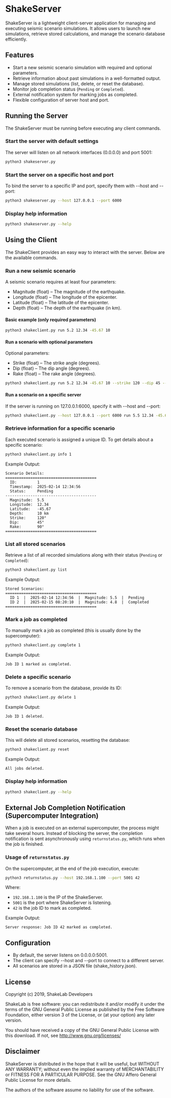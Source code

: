 # ShakeServer

ShakeServer is a lightweight client-server application for managing and executing seismic scenario simulations. 
It allows users to launch new simulations, retrieve stored calculations, and manage the scenario database efficiently.

## Features
- Start a new seismic scenario simulation with required and optional parameters.
- Retrieve information about past simulations in a well-formatted output.
- Manage stored simulations (list, delete, or reset the database).
- Monitor job completion status (`Pending` or `Completed`).
- External notification system for marking jobs as completed.
- Flexible configuration of server host and port.

## Running the Server

The ShakeServer must be running before executing any client commands.

### Start the server with default settings
The server will listen on all network interfaces (0.0.0.0) and port 5001:
```sh
python3 shakeserver.py
```

### Start the server on a specific host and port
To bind the server to a specific IP and port, specify them with --host and --port:
```sh
python3 shakeserver.py --host 127.0.0.1 --port 6000
```

### Display help information
```sh
python3 shakeserver.py --help
```

## Using the Client

The ShakeClient provides an easy way to interact with the server. Below are the available commands.

### Run a new seismic scenario
A seismic scenario requires at least four parameters:
- Magnitude (float) – The magnitude of the earthquake.
- Longitude (float) – The longitude of the epicenter.
- Latitude (float) – The latitude of the epicenter.
- Depth (float) – The depth of the earthquake (in km).

#### Basic example (only required parameters)
```sh
python3 shakeclient.py run 5.2 12.34 -45.67 10
```

#### Run a scenario with optional parameters
Optional parameters:
- Strike (float) – The strike angle (degrees).
- Dip (float) – The dip angle (degrees).
- Rake (float) – The rake angle (degrees).

```sh
python3 shakeclient.py run 5.2 12.34 -45.67 10 --strike 120 --dip 45 --rake 90
```

#### Run a scenario on a specific server
If the server is running on 127.0.0.1:6000, specify it with --host and --port:
```sh
python3 shakeclient.py --host 127.0.0.1 --port 6000 run 5.5 12.34 -45.67 10
```

### Retrieve information for a specific scenario
Each executed scenario is assigned a unique ID. To get details about a specific scenario:

```sh
python3 shakeclient.py info 1
```
Example Output:
```
Scenario Details:
========================================
  ID:         1
  Timestamp:  2025-02-14 12:34:56
  Status:     Pending
----------------------------------------
  Magnitude:  5.5
  Longitude:  12.34
  Latitude:   -45.67
  Depth:      10 km
  Strike:     120°
  Dip:        45°
  Rake:       90°
========================================
```

### List all stored scenarios
Retrieve a list of all recorded simulations along with their status (`Pending` or `Completed`):
```sh
python3 shakeclient.py list
```
Example Output:
```
Stored Scenarios:
========================================
  ID 1  |  2025-02-14 12:34:56  |  Magnitude: 5.5  |  Pending
  ID 2  |  2025-02-15 08:20:10  |  Magnitude: 4.8  |  Completed
========================================
```

### Mark a job as completed
To manually mark a job as completed (this is usually done by the supercomputer):
```sh
python3 shakeclient.py complete 1
```
Example Output:
```
Job ID 1 marked as completed.
```

### Delete a specific scenario
To remove a scenario from the database, provide its ID:
```sh
python3 shakeclient.py delete 1
```
Example Output:
```
Job ID 1 deleted.
```

### Reset the scenario database
This will delete all stored scenarios, resetting the database:
```sh
python3 shakeclient.py reset
```
Example Output:
```
All jobs deleted.
```

### Display help information
```sh
python3 shakeclient.py --help
```

## External Job Completion Notification (Supercomputer Integration)

When a job is executed on an external supercomputer, the process might take several hours. 
Instead of blocking the server, the completion notification is sent asynchronously using `returnstatus.py`, 
which runs when the job is finished.

### Usage of `returnstatus.py`
On the supercomputer, at the end of the job execution, execute:
```sh
python3 returnstatus.py --host 192.168.1.100 --port 5001 42
```
Where:
- `192.168.1.100` is the IP of the ShakeServer.
- `5001` is the port where ShakeServer is listening.
- `42` is the job ID to mark as completed.

Example Output:
```
Server response: Job ID 42 marked as completed.
```

## Configuration
- By default, the server listens on 0.0.0.0:5001.
- The client can specify --host and --port to connect to a different server.
- All scenarios are stored in a JSON file (shake_history.json).

## License
Copyright (c) 2019, ShakeLab Developers

ShakeLab is free software: you can redistribute it and/or modify it under the terms of the GNU General Public License as published by the Free Software Foundation, either version 3 of the License, or (at your option) any later version.

You should have received a copy of the GNU General Public License with this download. If not, see http://www.gnu.org/licenses/

## Disclaimer
ShakeServer is distributed in the hope that it will be useful, but WITHOUT ANY WARRANTY; without even the implied warranty of MERCHANTABILITY or FITNESS FOR A PARTICULAR PURPOSE. See the GNU Affero General Public License for more details.

The authors of the software assume no liability for use of the software.
